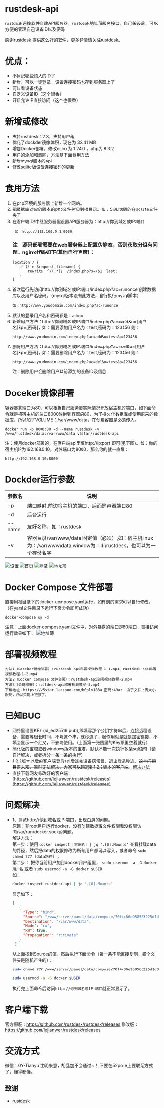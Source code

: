 # rustdesk-api
rustdesk远控软件自建API服务器，rustdesk地址薄服务接口，自己架设后，可以方便的管理自己设备ID以及密码

感谢[rustdesk](https://github.com/rustdesk/rustdesk/releases/) 提供这么好的软件，更多详情请关注[rustdesk](https://github.com/rustdesk)。

# 优点：
- 不用记哪些烦人的ID了
- 新增，可以一键登录，设备连接密码也存到服务器上了
- 可以看设备状态
- 自定义设备ID（这个很香）
- 开启允许IP直接访问（这个也很香）

# 新增或修改
- 支持rustdesk 1.2.3，支持用户组
- 优化了dockder镜像体积，现在为 32.41 MB
- 增加Docker部署，修改nginx为 1.24.0 ，php为 8.3.2
- 用户的添加和删除，方法见下面食用方法
- 新增mysql版本的api
- 修改sqlite版设备连接密码的更新


# 食用方法
1. 在php环境的服务器上新增一个网站。
2. 把数据库对应的版本的php文件拷贝到根目录。如：SQLite版的在``` sqlite ```文件夹下
3. 在客户端ID/中继服务器里设置API服务器为：http://你到域名或IP:端口
   ```
    如：http://192.168.0.1:8080
   ```
   ### 注：源码部署需要在web服务器上配置伪静态，否则获取分组有问题。nginx代码如下(其他自行百度)：
   ```nginx
   location / {        	
      if (!-e $request_filename) {
          rewrite  ^/(.*)$  /index.php?s=/$1  last;
      }
   }
   ```
5. 首次运行先访问http://你到域名或IP:端口/index.php?ac=runonce 创建数据库以及用户名密码。（mysql版本没有此方法，自行执行mysql脚本）
   ```
   如：http://www.youdomain.com/index.php?ac=runonce
   ```
6. 默认的登录用户名和密码都是：``` admin ```
7. 新增用户方法：http://你到域名或IP:端口/index.php?ac=add&u=[用户名]&p=[密码]，如：需要添加用户名为：test,密码为：123456 则：
   ```
   http://www.youdomain.com/index.php?ac=add&u=test&p=123456
   ```
8. 删除用户方法：http://你到域名或IP:端口/index.php?ac=del&u=[用户名]&p=[密码]，如：需要删除用户名为：test,密码为：123456 则：
   ```
   http://www.youdomain.com/index.php?ac=del&u=test&p=123456
   ```
   注：删除用户会删除用户以前添加的设备ID及信息
   
# Doceker镜像部署
容器暴露端口为80，可以根据自己服务器实际情况开放宿主机的端口，如下面命令就是把宿主机的端口8000映射到容器的80，为了持久化数据库或使用原来的数据库，所以加了VOLUME：/var/www/data，在创建容器是必须传入。
   ```
   docker run -p 8000:80 -d --name rustdesk -v /www/rustdesk/data:/var/www/data v5star/rustdesk-api
   ```
   注：使用docker部署的，在客户端api里填http://ip:port 即可(见下图)。如：你的宿主机IP为192.168.0.10，对外端口为8000，那么你的就一直填：
   ```
   http://192.168.0.10:8000
   ```  

# Dockder运行参数

|  参数名   | 说明  |
|  ----  | ----  |
| -p  | 端口映射,前边宿主机的端口，后面是容器端口80 |
| -d  | 后台运行 |
| --name  | 友好名称，如：rustdesk |
| -v  | 容器目录/var/www/data 固定值（必须）,如：宿主机linux为：/var/www/data,window为：d:\rustdesk，也可以为一个存储名字 |

![设置](./Snapshots/20240126112408.png)
![首页](./Snapshots/index.png)
![登录](./Snapshots/login.png)
![地址簿](./Snapshots/20230826163000.png)

# Docker Compose 文件部署
直接用根目录下的docker-compose.yaml运行，如有别的需求可以自行修改。（在yaml文件目录下运行下面命令即可成功）
   ```
   docker-compose up -d
   ```
注意：上面docker-compose.yaml文件中，对外暴露的端口是80端口，直接访问运行效果如下：
![地址簿](./Snapshots/20240602134722.png)

# 部署视频教程
```url
方法1（Doceker镜像部署）:rustdesk-api部署视频教程-1-1.mp4、rustdesk-api部署视频教程-1-2.mp4
方法2（Docker Compose 文件部署）：rustdesk-api部署视频教程-2.mp4
方法3（源码部署）：rustdesk-api部署视频教程-3.mp4
下载地址：https://v5star.lanzouo.com/b0plv183a 密码:49az  由于文件上传大小限制，所以只能上链接了。
```
# 已知BUG
- 网络里设置KEY (id_ed25519.pub),即填写那个公钥字符串后，连接远程设备，需要等很长时间，不填这个串，就秒连了，起作用就是就是加密连接，不填会显示一个红叉，不影响使用。（上面第一张图里的Key那里空着就行）
- 简化版的宝塔或者windows版本的宝塔，默认不能一次执行多条sql语句（请自行解决，或者拆分一条一条的执行）
- 1.2.3版本以后的客户端登录api后连接设备灰常慢，退出登录秒连，~~这个问题目前未知，暂时无法解决，大家可以回退到1.2.2版本的客户端~~。[解决办法](https://github.com/lejianwen/rustdesk-api/issues/92)
- 直接下载网友修改好的客户端：[https://github.com/lejianwen/rustdesk/releases](https://github.com/lejianwen/rustdesk/releases) 

# 问题解决
   - 1、浏览http://你到域名或IP:端口，出现白屏的问题。  
     原因：非root用户运行docker，没有创建数据库文件权限和没权限访问/var/run/docker.sock的问题。  
     解决方法：  
     第一步：使用 ` docker inspect [容器名] | jq '.[0].Mounts' ` 查看挂载data的路径，然后把data的权限修改为所有用户都可以写入，或者命令 `sudo chmod 777 [data路径]` ；  
     第二步： 把你当前用户加到docker用户组里，` sudo usermod -a -G docker 用户名`  或者  `sudo usermod -a -G docker $USER `  
     如：
     ``` bash
     docker inspect rustdesk-api | jq '.[0].Mounts'
     ```
     显示如下：
     ``` json
     [
        {
          "Type": "bind",
          "Source": "/www/server/panel/data/compose/70f4c86e958563225d1d807c6069374b/data",
          "Destination": "/var/www/data",
          "Mode": "rw",
          "RW": true,
          "Propagation": "rprivate"
        }
      ]
     ```
     从上面找到Source的值，然后执行下面命令（第一条不能直接复制，那个文件夹是随机产生的）：
     ``` bash
     sudo chmod 777 /www/server/panel/data/compose/70f4c86e958563225d1d807c6069374b/data
     ```
     ``` bash
     sudo usermod -a -G docker $USER
     ```
     执行完上面命令后访问`http://你到域名或IP:端口`就正常显示了。  

# 客户端下载
   官方原版：https://github.com/rustdesk/rustdesk/releases
   修改版：https://github.com/lejianwen/rustdesk/releases
# 交流方式
   微信：OY-Tianyu 
   注明来意，胡乱加不会通过~！
   不要在52pojie上要联系方式了，懂得都懂。

## 致谢
- [rustdesk](https://github.com/rustdesk)
